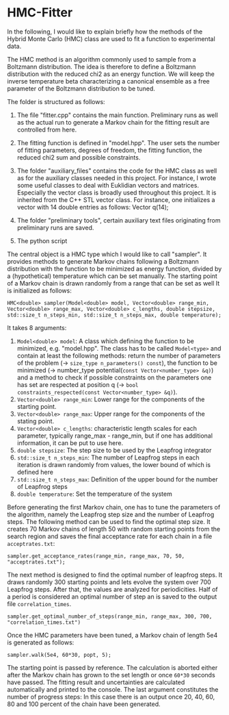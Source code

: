 # HMC-Fitter

In the following, I would like to explain briefly how the methods of the Hybrid Monte Carlo (HMC) class are used to fit a function to experimental data. 

The HMC method is an algorithm commonly used to sample from a Boltzmann distribution. The idea is therefore to define a Boltzmann distribution with the reduced chi2 as an energy function. We will keep the inverse temperature beta characterizing a canonical ensemble as a free parameter of the Boltzmann distribution to be tuned.

The folder is structured as follows: 
1. The file "fitter.cpp" contains the main function. Preliminary runs as well as the actual run to generate a Markov chain for the fitting result are controlled from here.
2. The fitting function is defined in "model.hpp". The user sets the number of fitting parameters, degrees of freedom, the fitting function, the reduced chi2 sum and possible constraints.
3. The folder "auxiliary_files" contains the code for the HMC class as well as for the auxiliary classes needed in this project. For instance,
I wrote some useful classes to deal with Euklidian vectors and matrices. 
Especially the vector class is broadly used throughout this project. It is inherited from the C++ STL vector class. For instance, one
initializes a vector with 14 double entries as follows:
	Vector<double> q(14);
		
4. The folder "preliminary tools", certain auxiliary text files originating from preliminary runs are saved.
5. The python script

The central object is a HMC type which I would like to call "sampler". It provides methods to generate Markov chains following a Boltzmann distribution with the function to be minimized as energy function, divided by a (hypothetical) temperature which can be set manually. The starting point of a Markov chain is drawn randomly from a range that can be set as well 
It is initialized as follows:
	
	HMC<double> sampler(Model<double> model, Vector<double> range_min, Vector<double> range_max, Vector<double> c_lengths, double stepsize, std::size_t n_steps_min, std::size_t n_steps_max, double temperature);

It takes 8 arguments:
1. `Model<double> model`: A class which defining the function to be minimized, e.g. "model.hpp". The class has to be called `Model<type>` and contain at least the following methods: return the number of parameters of the problem (-> `size_type n_parameters() const`), the function to be minimized (-> number_type potential(`const Vector<number_type> &q)`) and a method to check if possible constraints on the parameters one has set are respected at position q (-> `bool constraints_respected(const Vector<number_type> &q)`).
2. `Vector<double> range_min`: Lower range for the components of the starting point.
3. `Vector<double> range_max`: Upper range for the components of the stating point.
4. `Vector<double> c_lengths`: characteristic length scales for each parameter, typically range_max - range_min, but if one has additional information, it can be put to use here.
5. `double stepsize`: The step size to be used by the Leapfrog integrator
6. `std::size_t n_steps_min`: The number of Leapfrog steps in each iteration is drawn randomly from values, the lower bound of which is defined here
7. `std::size_t n_steps_max`: Definition of the upper bound for the number of Leapfrog steps
8. `double temperature`: Set the temperature of the system

Before generating the first Markov chain, one has to tune the parameters of the algorithm, namely the Leapfrog step size and the number of Leapfrog steps. The following method can be used to find the optimal step size. It creates 70 Markov chains of length 50 with random starting points from the search region and saves the final acceptance rate for each chain in a file `acceptrates.txt`:

	sampler.get_acceptance_rates(range_min, range_max, 70, 50, "acceptrates.txt");

The next method is designed to find the optimal number of leapfrog steps. It draws randomly 300 starting points and lets evolve the system over 700 Leapfrog steps. After that, the values are analyzed for periodicities. Half of a period is considered an optimal number of step an is saved to the output file `correlation_times`.

	sampler.get_optimal_number_of_steps(range_min, range_max, 300, 700, "correlation_times.txt")

Once the HMC parameters have been tuned, a Markov chain of length 5e4 is generated as follows:

	sampler.walk(5e4, 60*30, popt, 5);

The starting point is passed by reference.
The calculation is aborted either after the Markov chain has grown to the set length or once `60*30` seconds have passed. The fitting result and uncertainties are calculated automatically and printed to the console. The last argument constitutes the number of progress steps: In this case there is an output once 20, 40, 60, 80 and 100 percent of the chain have been generated.

	

